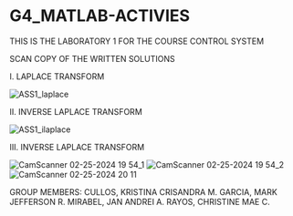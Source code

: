 # G4_MATLAB-ACTIVIES

THIS IS THE LABORATORY 1 FOR THE COURSE CONTROL SYSTEM

SCAN COPY OF THE WRITTEN SOLUTIONS

I. LAPLACE TRANSFORM

![ASS1_laplace](https://github.com/CullosK/G4_MATLAB-ACTIVIES_2024/assets/157685794/5271f8b5-2f28-4523-97ef-adcbbfcaa0f3)

II. INVERSE LAPLACE TRANSFORM

![ASS1_ilaplace](https://github.com/CullosK/G4_MATLAB-ACTIVIES_2024/assets/157685794/1d85228c-3da9-49e6-baaa-1b725ef72db4)

III. INVERSE LAPLACE TRANSFORM

![CamScanner 02-25-2024 19 54_1](https://github.com/CullosK/CSE_Laplace-InverseLaplace_MEXE_3202_GROUP4_2024/assets/158303837/4e15e360-d086-4bfb-9c71-c234864fb972)
![CamScanner 02-25-2024 19 54_2](https://github.com/CullosK/CSE_Laplace-InverseLaplace_MEXE_3202_GROUP4_2024/assets/158303837/320eee20-2891-43e9-8167-e73746c1a744)
![CamScanner 02-25-2024 20 11](https://github.com/CullosK/CSE_Laplace-InverseLaplace_MEXE_3202_GROUP4_2024/assets/158303837/7367638c-3866-4ba8-8bbf-0f2ccb05b975)

GROUP MEMBERS:
CULLOS, KRISTINA CRISANDRA M.
GARCIA, MARK JEFFERSON R.
MIRABEL, JAN ANDREI A.
RAYOS, CHRISTINE MAE C.
